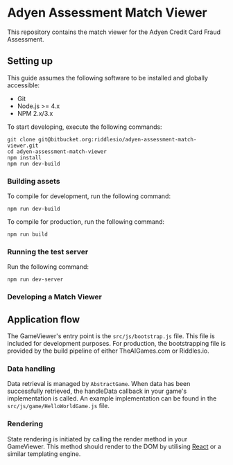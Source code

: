# Adyen Assessment Match Viewer

This repository contains the match viewer for the Adyen Credit Card Fraud Assessment.

## Setting up

This guide assumes the following software to be installed and globally
accessible:

- Git
- Node.js >= 4.x
- NPM 2.x/3.x

To start developing, execute the following commands:

```
git clone git@bitbucket.org:riddlesio/adyen-assessment-match-viewer.git
cd adyen-assessment-match-viewer
npm install
npm run dev-build
```

### Building assets

To compile for development, run the following command:

```
npm run dev-build
```

To compile for production, run the following command:

```
npm run build
```

### Running the test server

Run the following command:

```
npm run dev-server
```

### Developing a Match Viewer

## Application flow

The GameViewer's entry point is the `src/js/bootstrap.js` file. This file is
included for development purposes. For production, the bootstrapping file is
provided by the build pipeline of either TheAIGames.com or Riddles.io.

### Data handling

Data retrieval is managed by `AbstractGame`. When data has been successfully
retrieved, the handleData callback in your game's implementation is called.
An example implementation can be found in the `src/js/game/HelloWorldGame.js`
file.

### Rendering

State rendering is initiated by calling the render method in your GameViewer.
This method should render to the DOM by utilising [React](https://facebook.github.io/react/)
or a similar templating engine.